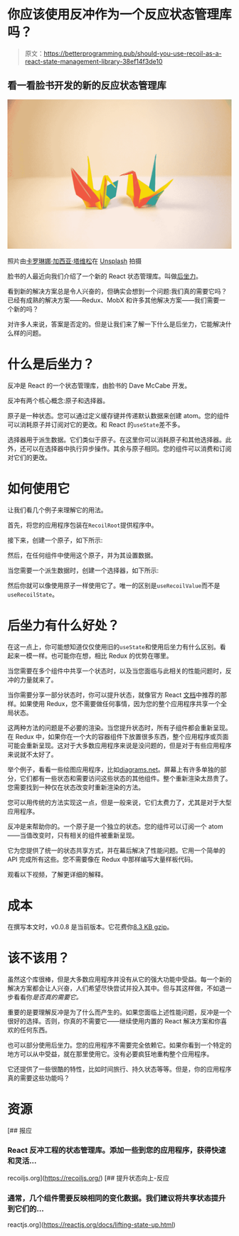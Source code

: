 # 你应该使用反冲作为一个反应状态管理库吗？

> 原文：<https://betterprogramming.pub/should-you-use-recoil-as-a-react-state-management-library-38ef14f3de10>

## 看一看脸书开发的新的反应状态管理库

![](img/be786895b1d23c38f198a9b9c0752510.png)

照片由[卡罗琳娜·加西亚·塔维松](https://unsplash.com/@karock12?utm_source=medium&utm_medium=referral)在 [Unsplash](https://unsplash.com?utm_source=medium&utm_medium=referral) 拍摄

脸书的人最近向我们介绍了一个新的 React 状态管理库。叫做[后坐力](https://recoiljs.org/)。

看到新的解决方案总是令人兴奋的，但确实会想到一个问题:我们真的需要它吗？已经有成熟的解决方案——Redux、MobX 和许多其他解决方案——我们需要一个新的吗？

对许多人来说，答案是否定的。但是让我们来了解一下什么是后坐力，它能解决什么样的问题。

# 什么是后坐力？

反冲是 React 的一个状态管理库，由脸书的 Dave McCabe 开发。

反冲有两个核心概念:原子和选择器。

原子是一种状态。您可以通过定义缓存键并传递默认数据来创建 atom。您的组件可以消耗原子并订阅对它的更改。和 React 的`useState`差不多。

选择器用于派生数据。它们类似于原子。在这里你可以消耗原子和其他选择器。此外，还可以在选择器中执行异步操作。其余与原子相同。您的组件可以消费和订阅对它们的更改。

# 如何使用它

让我们看几个例子来理解它的用法。

首先，将您的应用程序包装在`RecoilRoot`提供程序中。

接下来，创建一个原子，如下所示:

然后，在任何组件中使用这个原子，并为其设置数据。

当您需要一个派生数据时，创建一个选择器，如下所示:

然后你就可以像使用原子一样使用它了。唯一的区别是`useRecoilValue`而不是`useRecoilState`。

# 后坐力有什么好处？

在这一点上，你可能想知道仅仅使用旧的`useState`和使用后坐力有什么区别。看起来一模一样。也可能你在想，相比 Redux 的优势在哪里。

当您需要在多个组件中共享一个状态时，以及当您面临与此相关的性能问题时，反冲的力量就来了。

当你需要分享一部分状态时，你可以提升状态，就像官方 React [文档](https://reactjs.org/docs/lifting-state-up.html)中推荐的那样。如果使用 Redux，您不需要做任何事情，因为您的整个应用程序共享一个全局状态。

这两种方法的问题是不必要的渲染。当您提升状态时，所有子组件都会重新呈现。在 Redux 中，如果你在一个大的容器组件下放置很多东西，整个应用程序或页面可能会重新呈现。这对于大多数应用程序来说是没问题的，但是对于有些应用程序来说就不太好了。

举个例子，看看一些绘图应用程序，比如[diagrams.net](https://app.diagrams.net/)。屏幕上有许多单独的部分，它们都有一些状态和需要访问这些状态的其他组件。整个重新渲染太昂贵了。您需要找到一种仅在状态改变时重新渲染的方法。

您可以用传统的方法实现这一点，但是一般来说，它们太费力了，尤其是对于大型应用程序。

反冲是来帮助你的。一个原子是一个独立的状态。您的组件可以订阅一个 atom——当值改变时，只有相关的组件被重新呈现。

它为您提供了统一的状态共享方式，并在幕后解决了性能问题。它用一个简单的 API 完成所有这些。您不需要像在 Redux 中那样编写大量样板代码。

观看以下视频，了解更详细的解释。

# 成本

在撰写本文时，v0.0.8 是当前版本。它花费你[8.3 KB gzip](https://bundlephobia.com/result?p=recoil@0.0.8)。

# 该不该用？

虽然这个库很棒，但是大多数应用程序并没有从它的强大功能中受益。每一个新的解决方案都会让人兴奋，人们希望尽快尝试并投入其中。但与其这样做，不如退一步看看你*是否真的需要它。*

重要的是要理解反冲是为了什么而产生的。如果您面临上述性能问题，反冲是一个很好的选择。否则，你真的不需要它——继续使用内置的 React 解决方案和你喜欢的任何东西。

也可以部分使用后坐力。您的应用程序不需要完全依赖它。如果你看到一个特定的地方可以从中受益，就在那里使用它。没有必要疯狂地重构整个应用程序。

它还提供了一些很酷的特性，比如时间旅行、持久状态等等。但是，你的应用程序真的需要这些功能吗？

# 资源

[](https://recoiljs.org/) [## 报应

### React 反冲工程的状态管理库。添加一些到您的应用程序，获得快速和灵活…

recoiljs.org](https://recoiljs.org/) [](https://reactjs.org/docs/lifting-state-up.html) [## 提升状态向上-反应

### 通常，几个组件需要反映相同的变化数据。我们建议将共享状态提升到它们的…

reactjs.org](https://reactjs.org/docs/lifting-state-up.html)